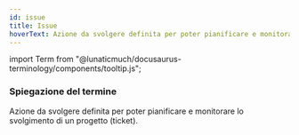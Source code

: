 ```yaml
---
id: issue
title: Issue
hoverText: Azione da svolgere definita per poter pianificare e monitorare lo svolgimento di un progetto (ticket).
---
```


import Term from "@lunaticmuch/docusaurus-terminology/components/tooltip.js";


### Spiegazione del termine

Azione da svolgere definita per poter pianificare e monitorare lo svolgimento di un <Term popup="Insieme di attività che devono raggiungere determinati obiettivi a partire da determinate specifiche, che hanno una data d’inizio e una data di fine prefissate, che dispongono di risorse limitate e che consumano risorse nel loro svolgersi." reference="/docs/RTB/Termini/Progetto">progetto</Term> (ticket).
